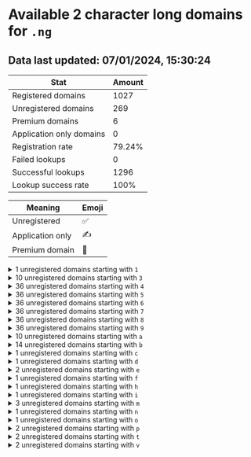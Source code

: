 # Available 2 character long domains for `.ng`

## Data last updated: 07/01/2024, 15:30:24

|Stat|Amount|
|--|--|
|Registered domains|1027|
|Unregistered domains|269|
|Premium domains|6|
|Application only domains|0|
|Registration rate|79.24%|
|Failed lookups|0|
|Successful lookups|1296|
|Lookup success rate|100%|


|Meaning|Emoji|
|--|--|
|Unregistered|:white_check_mark:|
|Application only|:writing_hand:|
|Premium domain|:gem:|

<details>
<summary>1 unregistered domains starting with <bold><code>1</code></bold></summary>

|Type|Domain|
|--|--|
|:white_check_mark:|`1b.ng`|
</details>
<details>
<summary>10 unregistered domains starting with <bold><code>3</code></bold></summary>

|Type|Domain|
|--|--|
|:white_check_mark:|`30.ng`|
|:white_check_mark:|`31.ng`|
|:white_check_mark:|`32.ng`|
|:white_check_mark:|`33.ng`|
|:white_check_mark:|`34.ng`|
|:white_check_mark:|`35.ng`|
|:white_check_mark:|`36.ng`|
|:white_check_mark:|`37.ng`|
|:white_check_mark:|`38.ng`|
|:white_check_mark:|`39.ng`|
</details>
<details>
<summary>36 unregistered domains starting with <bold><code>4</code></bold></summary>

|Type|Domain|
|--|--|
|:white_check_mark:|`40.ng`|
|:white_check_mark:|`41.ng`|
|:white_check_mark:|`42.ng`|
|:white_check_mark:|`43.ng`|
|:white_check_mark:|`44.ng`|
|:white_check_mark:|`45.ng`|
|:white_check_mark:|`46.ng`|
|:white_check_mark:|`47.ng`|
|:white_check_mark:|`48.ng`|
|:white_check_mark:|`49.ng`|
|:white_check_mark:|`4a.ng`|
|:white_check_mark:|`4b.ng`|
|:white_check_mark:|`4c.ng`|
|:white_check_mark:|`4d.ng`|
|:white_check_mark:|`4e.ng`|
|:white_check_mark:|`4f.ng`|
|:white_check_mark:|`4g.ng`|
|:white_check_mark:|`4h.ng`|
|:white_check_mark:|`4i.ng`|
|:white_check_mark:|`4j.ng`|
|:white_check_mark:|`4k.ng`|
|:white_check_mark:|`4l.ng`|
|:white_check_mark:|`4m.ng`|
|:white_check_mark:|`4n.ng`|
|:white_check_mark:|`4o.ng`|
|:white_check_mark:|`4p.ng`|
|:white_check_mark:|`4q.ng`|
|:white_check_mark:|`4r.ng`|
|:white_check_mark:|`4s.ng`|
|:white_check_mark:|`4t.ng`|
|:white_check_mark:|`4u.ng`|
|:white_check_mark:|`4v.ng`|
|:white_check_mark:|`4w.ng`|
|:white_check_mark:|`4x.ng`|
|:white_check_mark:|`4y.ng`|
|:white_check_mark:|`4z.ng`|
</details>
<details>
<summary>36 unregistered domains starting with <bold><code>5</code></bold></summary>

|Type|Domain|
|--|--|
|:white_check_mark:|`50.ng`|
|:white_check_mark:|`51.ng`|
|:white_check_mark:|`52.ng`|
|:white_check_mark:|`53.ng`|
|:white_check_mark:|`54.ng`|
|:white_check_mark:|`55.ng`|
|:white_check_mark:|`56.ng`|
|:white_check_mark:|`57.ng`|
|:white_check_mark:|`58.ng`|
|:white_check_mark:|`59.ng`|
|:white_check_mark:|`5a.ng`|
|:white_check_mark:|`5b.ng`|
|:white_check_mark:|`5c.ng`|
|:white_check_mark:|`5d.ng`|
|:white_check_mark:|`5e.ng`|
|:white_check_mark:|`5f.ng`|
|:white_check_mark:|`5g.ng`|
|:white_check_mark:|`5h.ng`|
|:white_check_mark:|`5i.ng`|
|:white_check_mark:|`5j.ng`|
|:white_check_mark:|`5k.ng`|
|:white_check_mark:|`5l.ng`|
|:white_check_mark:|`5m.ng`|
|:white_check_mark:|`5n.ng`|
|:white_check_mark:|`5o.ng`|
|:white_check_mark:|`5p.ng`|
|:white_check_mark:|`5q.ng`|
|:white_check_mark:|`5r.ng`|
|:white_check_mark:|`5s.ng`|
|:white_check_mark:|`5t.ng`|
|:white_check_mark:|`5u.ng`|
|:white_check_mark:|`5v.ng`|
|:white_check_mark:|`5w.ng`|
|:white_check_mark:|`5x.ng`|
|:white_check_mark:|`5y.ng`|
|:white_check_mark:|`5z.ng`|
</details>
<details>
<summary>36 unregistered domains starting with <bold><code>6</code></bold></summary>

|Type|Domain|
|--|--|
|:white_check_mark:|`60.ng`|
|:white_check_mark:|`61.ng`|
|:white_check_mark:|`62.ng`|
|:white_check_mark:|`63.ng`|
|:white_check_mark:|`64.ng`|
|:white_check_mark:|`65.ng`|
|:white_check_mark:|`66.ng`|
|:white_check_mark:|`67.ng`|
|:white_check_mark:|`68.ng`|
|:white_check_mark:|`69.ng`|
|:white_check_mark:|`6a.ng`|
|:white_check_mark:|`6b.ng`|
|:white_check_mark:|`6c.ng`|
|:white_check_mark:|`6d.ng`|
|:white_check_mark:|`6e.ng`|
|:white_check_mark:|`6f.ng`|
|:white_check_mark:|`6g.ng`|
|:white_check_mark:|`6h.ng`|
|:white_check_mark:|`6i.ng`|
|:white_check_mark:|`6j.ng`|
|:white_check_mark:|`6k.ng`|
|:white_check_mark:|`6l.ng`|
|:white_check_mark:|`6m.ng`|
|:white_check_mark:|`6n.ng`|
|:white_check_mark:|`6o.ng`|
|:white_check_mark:|`6p.ng`|
|:white_check_mark:|`6q.ng`|
|:white_check_mark:|`6r.ng`|
|:white_check_mark:|`6s.ng`|
|:white_check_mark:|`6t.ng`|
|:white_check_mark:|`6u.ng`|
|:white_check_mark:|`6v.ng`|
|:white_check_mark:|`6w.ng`|
|:white_check_mark:|`6x.ng`|
|:white_check_mark:|`6y.ng`|
|:white_check_mark:|`6z.ng`|
</details>
<details>
<summary>36 unregistered domains starting with <bold><code>7</code></bold></summary>

|Type|Domain|
|--|--|
|:white_check_mark:|`70.ng`|
|:white_check_mark:|`71.ng`|
|:white_check_mark:|`72.ng`|
|:white_check_mark:|`73.ng`|
|:white_check_mark:|`74.ng`|
|:white_check_mark:|`75.ng`|
|:white_check_mark:|`76.ng`|
|:white_check_mark:|`77.ng`|
|:white_check_mark:|`78.ng`|
|:white_check_mark:|`79.ng`|
|:white_check_mark:|`7a.ng`|
|:white_check_mark:|`7b.ng`|
|:white_check_mark:|`7c.ng`|
|:white_check_mark:|`7d.ng`|
|:white_check_mark:|`7e.ng`|
|:white_check_mark:|`7f.ng`|
|:white_check_mark:|`7g.ng`|
|:white_check_mark:|`7h.ng`|
|:white_check_mark:|`7i.ng`|
|:white_check_mark:|`7j.ng`|
|:white_check_mark:|`7k.ng`|
|:white_check_mark:|`7l.ng`|
|:white_check_mark:|`7m.ng`|
|:white_check_mark:|`7n.ng`|
|:white_check_mark:|`7o.ng`|
|:white_check_mark:|`7p.ng`|
|:white_check_mark:|`7q.ng`|
|:white_check_mark:|`7r.ng`|
|:white_check_mark:|`7s.ng`|
|:white_check_mark:|`7t.ng`|
|:white_check_mark:|`7u.ng`|
|:white_check_mark:|`7v.ng`|
|:white_check_mark:|`7w.ng`|
|:white_check_mark:|`7x.ng`|
|:white_check_mark:|`7y.ng`|
|:white_check_mark:|`7z.ng`|
</details>
<details>
<summary>36 unregistered domains starting with <bold><code>8</code></bold></summary>

|Type|Domain|
|--|--|
|:white_check_mark:|`80.ng`|
|:white_check_mark:|`81.ng`|
|:white_check_mark:|`82.ng`|
|:white_check_mark:|`83.ng`|
|:white_check_mark:|`84.ng`|
|:white_check_mark:|`85.ng`|
|:white_check_mark:|`86.ng`|
|:white_check_mark:|`87.ng`|
|:white_check_mark:|`88.ng`|
|:white_check_mark:|`89.ng`|
|:white_check_mark:|`8a.ng`|
|:white_check_mark:|`8b.ng`|
|:white_check_mark:|`8c.ng`|
|:white_check_mark:|`8d.ng`|
|:white_check_mark:|`8e.ng`|
|:white_check_mark:|`8f.ng`|
|:white_check_mark:|`8g.ng`|
|:white_check_mark:|`8h.ng`|
|:white_check_mark:|`8i.ng`|
|:white_check_mark:|`8j.ng`|
|:white_check_mark:|`8k.ng`|
|:white_check_mark:|`8l.ng`|
|:white_check_mark:|`8m.ng`|
|:white_check_mark:|`8n.ng`|
|:white_check_mark:|`8o.ng`|
|:white_check_mark:|`8p.ng`|
|:white_check_mark:|`8q.ng`|
|:white_check_mark:|`8r.ng`|
|:white_check_mark:|`8s.ng`|
|:white_check_mark:|`8t.ng`|
|:white_check_mark:|`8u.ng`|
|:white_check_mark:|`8v.ng`|
|:white_check_mark:|`8w.ng`|
|:white_check_mark:|`8x.ng`|
|:white_check_mark:|`8y.ng`|
|:white_check_mark:|`8z.ng`|
</details>
<details>
<summary>36 unregistered domains starting with <bold><code>9</code></bold></summary>

|Type|Domain|
|--|--|
|:white_check_mark:|`90.ng`|
|:white_check_mark:|`91.ng`|
|:white_check_mark:|`92.ng`|
|:white_check_mark:|`93.ng`|
|:white_check_mark:|`94.ng`|
|:white_check_mark:|`95.ng`|
|:white_check_mark:|`96.ng`|
|:white_check_mark:|`97.ng`|
|:white_check_mark:|`98.ng`|
|:white_check_mark:|`99.ng`|
|:white_check_mark:|`9a.ng`|
|:white_check_mark:|`9b.ng`|
|:white_check_mark:|`9c.ng`|
|:white_check_mark:|`9d.ng`|
|:white_check_mark:|`9e.ng`|
|:white_check_mark:|`9f.ng`|
|:white_check_mark:|`9g.ng`|
|:white_check_mark:|`9h.ng`|
|:white_check_mark:|`9i.ng`|
|:white_check_mark:|`9j.ng`|
|:white_check_mark:|`9k.ng`|
|:white_check_mark:|`9l.ng`|
|:white_check_mark:|`9m.ng`|
|:white_check_mark:|`9n.ng`|
|:white_check_mark:|`9o.ng`|
|:white_check_mark:|`9p.ng`|
|:white_check_mark:|`9q.ng`|
|:white_check_mark:|`9r.ng`|
|:white_check_mark:|`9s.ng`|
|:white_check_mark:|`9t.ng`|
|:white_check_mark:|`9u.ng`|
|:white_check_mark:|`9v.ng`|
|:white_check_mark:|`9w.ng`|
|:white_check_mark:|`9x.ng`|
|:white_check_mark:|`9y.ng`|
|:white_check_mark:|`9z.ng`|
</details>
<details>
<summary>10 unregistered domains starting with <bold><code>a</code></bold></summary>

|Type|Domain|
|--|--|
|:white_check_mark:|`a0.ng`|
|:white_check_mark:|`a1.ng`|
|:white_check_mark:|`a8.ng`|
|:white_check_mark:|`a9.ng`|
|:gem:|`ac.ng`|
|:white_check_mark:|`ad.ng`|
|:white_check_mark:|`ae.ng`|
|:white_check_mark:|`af.ng`|
|:white_check_mark:|`ag.ng`|
|:white_check_mark:|`ah.ng`|
</details>
<details>
<summary>14 unregistered domains starting with <bold><code>b</code></bold></summary>

|Type|Domain|
|--|--|
|:white_check_mark:|`ba.ng`|
|:white_check_mark:|`bb.ng`|
|:white_check_mark:|`bc.ng`|
|:white_check_mark:|`be.ng`|
|:white_check_mark:|`bk.ng`|
|:white_check_mark:|`bl.ng`|
|:white_check_mark:|`bm.ng`|
|:white_check_mark:|`bn.ng`|
|:white_check_mark:|`bo.ng`|
|:white_check_mark:|`bp.ng`|
|:white_check_mark:|`bq.ng`|
|:white_check_mark:|`br.ng`|
|:white_check_mark:|`bs.ng`|
|:white_check_mark:|`bt.ng`|
</details>
<details>
<summary>1 unregistered domains starting with <bold><code>c</code></bold></summary>

|Type|Domain|
|--|--|
|:gem:|`co.ng`|
</details>
<details>
<summary>1 unregistered domains starting with <bold><code>d</code></bold></summary>

|Type|Domain|
|--|--|
|:white_check_mark:|`dd.ng`|
</details>
<details>
<summary>2 unregistered domains starting with <bold><code>e</code></bold></summary>

|Type|Domain|
|--|--|
|:white_check_mark:|`e2.ng`|
|:white_check_mark:|`ed.ng`|
</details>
<details>
<summary>1 unregistered domains starting with <bold><code>f</code></bold></summary>

|Type|Domain|
|--|--|
|:gem:|`fm.ng`|
</details>
<details>
<summary>1 unregistered domains starting with <bold><code>h</code></bold></summary>

|Type|Domain|
|--|--|
|:white_check_mark:|`hp.ng`|
</details>
<details>
<summary>1 unregistered domains starting with <bold><code>i</code></bold></summary>

|Type|Domain|
|--|--|
|:white_check_mark:|`iz.ng`|
</details>
<details>
<summary>3 unregistered domains starting with <bold><code>m</code></bold></summary>

|Type|Domain|
|--|--|
|:white_check_mark:|`m3.ng`|
|:white_check_mark:|`m6.ng`|
|:white_check_mark:|`mc.ng`|
</details>
<details>
<summary>1 unregistered domains starting with <bold><code>n</code></bold></summary>

|Type|Domain|
|--|--|
|:white_check_mark:|`nq.ng`|
</details>
<details>
<summary>1 unregistered domains starting with <bold><code>o</code></bold></summary>

|Type|Domain|
|--|--|
|:white_check_mark:|`o5.ng`|
</details>
<details>
<summary>2 unregistered domains starting with <bold><code>p</code></bold></summary>

|Type|Domain|
|--|--|
|:gem:|`pc.ng`|
|:gem:|`pi.ng`|
</details>
<details>
<summary>2 unregistered domains starting with <bold><code>t</code></bold></summary>

|Type|Domain|
|--|--|
|:white_check_mark:|`t2.ng`|
|:gem:|`tv.ng`|
</details>
<details>
<summary>2 unregistered domains starting with <bold><code>v</code></bold></summary>

|Type|Domain|
|--|--|
|:white_check_mark:|`v9.ng`|
|:white_check_mark:|`vk.ng`|
</details>